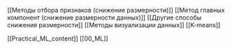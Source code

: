 [[Методы отбора признаков (снижение размерности)]]
[[Метод главных компонент (снижение размерности данных)]]
[[Другие способы снижения размерности]]
[[Методы визуализации данных]]
[[K-means]]

[[Practical_ML_content]] [[00_ML]]

